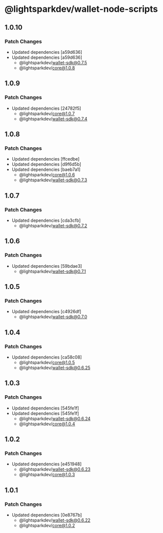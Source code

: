 # @lightsparkdev/wallet-node-scripts

## 1.0.10

### Patch Changes

- Updated dependencies [a59d636]
- Updated dependencies [a59d636]
  - @lightsparkdev/wallet-sdk@0.7.5
  - @lightsparkdev/core@1.0.8

## 1.0.9

### Patch Changes

- Updated dependencies [24782f5]
  - @lightsparkdev/core@1.0.7
  - @lightsparkdev/wallet-sdk@0.7.4

## 1.0.8

### Patch Changes

- Updated dependencies [ffcedbe]
- Updated dependencies [d9f6d5b]
- Updated dependencies [baeb7a1]
  - @lightsparkdev/core@1.0.6
  - @lightsparkdev/wallet-sdk@0.7.3

## 1.0.7

### Patch Changes

- Updated dependencies [cda3cfb]
  - @lightsparkdev/wallet-sdk@0.7.2

## 1.0.6

### Patch Changes

- Updated dependencies [59bdae3]
  - @lightsparkdev/wallet-sdk@0.7.1

## 1.0.5

### Patch Changes

- Updated dependencies [c4926df]
  - @lightsparkdev/wallet-sdk@0.7.0

## 1.0.4

### Patch Changes

- Updated dependencies [ca58c08]
  - @lightsparkdev/core@1.0.5
  - @lightsparkdev/wallet-sdk@0.6.25

## 1.0.3

### Patch Changes

- Updated dependencies [545fe1f]
- Updated dependencies [545fe1f]
  - @lightsparkdev/wallet-sdk@0.6.24
  - @lightsparkdev/core@1.0.4

## 1.0.2

### Patch Changes

- Updated dependencies [e451948]
  - @lightsparkdev/wallet-sdk@0.6.23
  - @lightsparkdev/core@1.0.3

## 1.0.1

### Patch Changes

- Updated dependencies [0e8767b]
  - @lightsparkdev/wallet-sdk@0.6.22
  - @lightsparkdev/core@1.0.2

